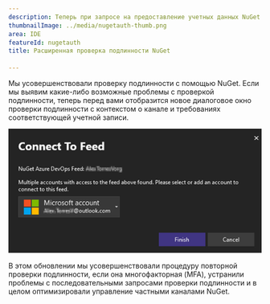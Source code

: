 ```yaml
---
description: Теперь при запросе на предоставление учетных данных NuGet также предоставляет контекст.
thumbnailImage: ../media/nugetauth-thumb.png
area: IDE
featureId: nugetauth
title: Расширенная проверка подлинности NuGet

---
```



Мы усовершенствовали проверку подлинности с помощью NuGet. Если мы выявим какие-либо возможные проблемы с проверкой подлинности, теперь перед вами отобразится новое диалоговое окно проверки подлинности с контекстом о канале и требованиях соответствующей учетной записи.

![Диалоговое окно проверки подлинности NuGet](../media/nugetauthdialog.png)

В этом обновлении мы усовершенствовали процедуру повторной проверки подлинности, если она многофакторная (MFA), устранили проблемы с последовательными запросами проверки подлинности и в целом оптимизировали управление частными каналами NuGet.
